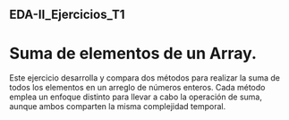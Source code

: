 ## EDA-II_Ejercicios_T1

# Suma de elementos de un Array.

Este ejercicio desarrolla y compara dos métodos para realizar la suma de todos los elementos en un arreglo de números enteros. Cada método emplea un enfoque distinto para llevar a cabo la operación de suma, aunque ambos comparten la misma complejidad temporal.
